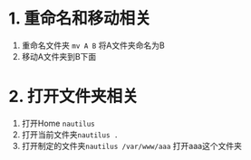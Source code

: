 # 1. 重命名和移动相关
1. 重命名文件夹 `mv A B` 将A文件夹命名为B
2. 移动A文件夹到B下面
# 2. 打开文件夹相关
1. 打开Home `nautilus`
2. 打开当前文件夹`nautilus .`
3. 打开制定的文件夹`nautilus /var/www/aaa` 打开aaa这个文件夹